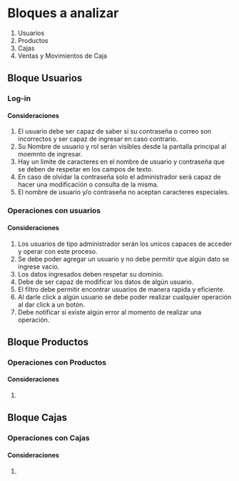 # Bloques a analizar
1. Usuarios
2. Productos
3. Cajas
4. Ventas y Movimientos de Caja

## Bloque Usuarios
### Log-in
#### Consideraciones
1. El usuario debe ser capaz de saber si su contraseña o correo son incorrectos y ser capaz de ingresar en caso contrario.
2. Su Nombre de usuario y rol serán visibles desde la pantalla principal al moemnto de ingresar.
3. Hay un limite de caracteres en el nombre de usuario y contraseña que se deben de respetar en los campos de texto.
4. En caso de olvidar la contraseña solo el administrador será capaz de hacer una modificación o consulta de la misma.
5. El nombre de usuario y/o contraseña no aceptan caracteres especiales.
### Operaciones con usuarios
#### Consideraciones
1. Los usuarios de tipo administrador serán los unicos capaces de acceder y operar con este proceso.
2. Se debe poder agregar un usuario y no debe permitir que algún dato se ingrese vacio.
3. Los datos ingresados deben respetar su dominio.
4. Debe de ser capaz de modificar los datos de algún usuario.
5. El filtro debe permitir encontrar usuarios de manera rapida y eficiente.
6. Al darle click a algún usuario se debe poder realizar cualquier operación al dar click a un botón.
7. Debe notificar si existe algún error al momento de realizar una operación.

## Bloque Productos
### Operaciones con Productos
#### Consideraciones
1. 

## Bloque Cajas
### Operaciones con Cajas
#### Consideraciones
1. 
